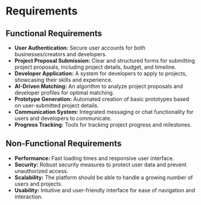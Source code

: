 # Requirements

## Functional Requirements

* **User Authentication:** Secure user accounts for both businesses/creators and developers.
* **Project Proposal Submission:**  Clear and structured forms for submitting project proposals, including project details, budget, and timeline.
* **Developer Application:**  A system for developers to apply to projects, showcasing their skills and experience.
* **AI-Driven Matching:** An algorithm to analyze project proposals and developer profiles for optimal matching.
* **Prototype Generation:** Automated creation of basic prototypes based on user-submitted project details.
* **Communication System:**  Integrated messaging or chat functionality for users and developers to communicate.
* **Progress Tracking:**  Tools for tracking project progress and milestones.

## Non-Functional Requirements

* **Performance:**  Fast loading times and responsive user interface.
* **Security:**  Robust security measures to protect user data and prevent unauthorized access.
* **Scalability:**  The platform should be able to handle a growing number of users and projects.
* **Usability:**  Intuitive and user-friendly interface for ease of navigation and interaction.
